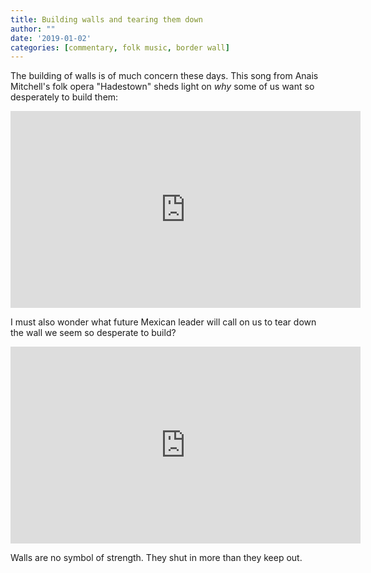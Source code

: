 ```yaml
---
title: Building walls and tearing them down
author: ""
date: '2019-01-02'
categories: [commentary, folk music, border wall]
---
```


The building of walls is of much concern these days.
This song from Anais Mitchell's folk opera "Hadestown" sheds light on *why* some of us want so desperately to build them:

<iframe width="560" height="315" src="https://www.youtube.com/embed/8sQ8R54C53o" frameborder="0" allow="accelerometer; autoplay; encrypted-media; gyroscope; picture-in-picture" allowfullscreen></iframe>

I must also wonder what future Mexican leader will call on us to tear down the wall we seem so desperate to build?

<iframe width="560" height="315" src="https://www.youtube.com/embed/GCO9BYCGNeY" frameborder="0" allow="accelerometer; autoplay; encrypted-media; gyroscope; picture-in-picture" allowfullscreen></iframe>

Walls are no symbol of strength.
They shut in more than they keep out.
